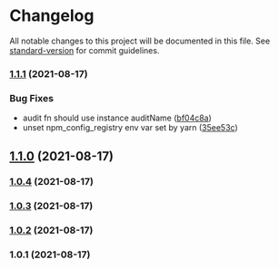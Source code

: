 # Changelog

All notable changes to this project will be documented in this file. See [standard-version](https://github.com/conventional-changelog/standard-version) for commit guidelines.

### [1.1.1](https://github.com/jeanlescure/nano-audit/compare/v1.1.0...v1.1.1) (2021-08-17)


### Bug Fixes

* audit fn should use instance auditName ([bf04c8a](https://github.com/jeanlescure/nano-audit/commit/bf04c8a3de9cac030ef054a7de3806230811c039))
* unset npm_config_registry env var set by yarn ([35ee53c](https://github.com/jeanlescure/nano-audit/commit/35ee53c5b759154ba68212b60f296b1407928f4f))

## [1.1.0](https://github.com/jeanlescure/nano-audit/compare/v1.0.4...v1.1.0) (2021-08-17)

### [1.0.4](https://github.com/jeanlescure/nano-audit/compare/v1.0.3...v1.0.4) (2021-08-17)

### [1.0.3](https://github.com/jeanlescure/nano-audit/compare/v1.0.2...v1.0.3) (2021-08-17)

### [1.0.2](https://github.com/jeanlescure/nano-audit/compare/v1.0.1...v1.0.2) (2021-08-17)

### 1.0.1 (2021-08-17)
